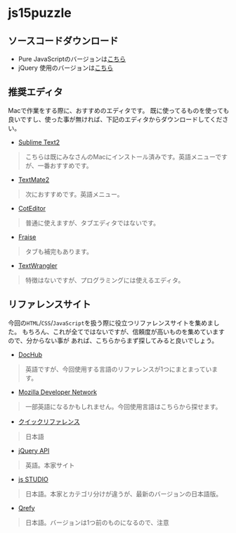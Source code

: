 js15puzzle
==========

## ソースコードダウンロード

- Pure JavaScriptのバージョンは[こちら](https://github.com/Layzie/js15puzzle/archive/pure_js.zip)
- jQuery 使用のバージョンは[こちら](https://github.com/Layzie/js15puzzle/archive/jquery_ver.zip)

## 推奨エディタ

Macで作業をする際に、おすすめのエディタです。
既に使ってるものを使っても良いですし、使った事が無ければ、下記のエディタからダウンロードしてください。

- [Sublime Text2](http://www.sublimetext.com/)

> こちらは既にみなさんのMacにインストール済みです。英語メニューですが、一番おすすめです。

- [TextMate2](https://github.com/textmate/textmate/downloads)

> 次におすすめです。英語メニュー。

- [CotEditor](http://sourceforge.jp/projects/coteditor/)

> 普通に使えますが、タブエディタではないです。

- [Fraise](http://www.macupdate.com/app/mac/33751/fraise)

> タブも補完もあります。

- [TextWrangler](http://www.macupdate.com/app/mac/11009/textwrangler)

> 特徴はないですが、プログラミングには使えるエディタ。


## リファレンスサイト

今回の`HTML`/`CSS`/`JavaScript`を扱う際に役立つリファレンスサイトを集めました。
もちろん、これが全てではないですが、信頼度が高いものを集めていますので、分からない事が
あれば、こちらからまず探してみると良いでしょう。

- [DocHub](http://dochub.io/)

> 英語ですが、今回使用する言語のリファレンスが1つにまとまっています。

- [Mozilla Developer Network](https://developer.mozilla.org/ja/docs)

> 一部英語になるかもしれません。今回使用言語はこちらから探せます。

- [クイックリファレンス](http://www.htmq.com/)

> 日本語

- [jQuery API](http://api.jquery.com/)

> 英語。本家サイト

- [js STUDIO](http://js.studio-kingdom.com/jquery)

> 日本語。本家とカテゴリ分けが違うが、最新のバージョンの日本語版。

- [Qrefy](http://s3pw.com/qrefy/)

> 日本語。バージョンは1つ前のものになるので、注意


